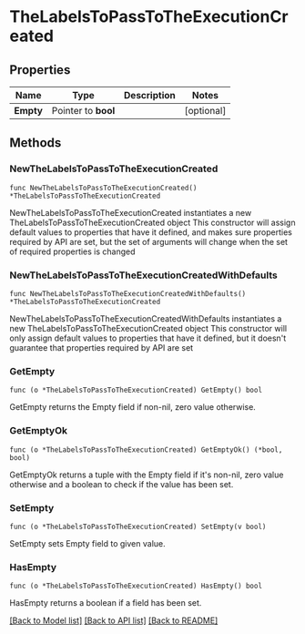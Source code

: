# TheLabelsToPassToTheExecutionCreated

## Properties

Name | Type | Description | Notes
------------ | ------------- | ------------- | -------------
**Empty** | Pointer to **bool** |  | [optional] 

## Methods

### NewTheLabelsToPassToTheExecutionCreated

`func NewTheLabelsToPassToTheExecutionCreated() *TheLabelsToPassToTheExecutionCreated`

NewTheLabelsToPassToTheExecutionCreated instantiates a new TheLabelsToPassToTheExecutionCreated object
This constructor will assign default values to properties that have it defined,
and makes sure properties required by API are set, but the set of arguments
will change when the set of required properties is changed

### NewTheLabelsToPassToTheExecutionCreatedWithDefaults

`func NewTheLabelsToPassToTheExecutionCreatedWithDefaults() *TheLabelsToPassToTheExecutionCreated`

NewTheLabelsToPassToTheExecutionCreatedWithDefaults instantiates a new TheLabelsToPassToTheExecutionCreated object
This constructor will only assign default values to properties that have it defined,
but it doesn't guarantee that properties required by API are set

### GetEmpty

`func (o *TheLabelsToPassToTheExecutionCreated) GetEmpty() bool`

GetEmpty returns the Empty field if non-nil, zero value otherwise.

### GetEmptyOk

`func (o *TheLabelsToPassToTheExecutionCreated) GetEmptyOk() (*bool, bool)`

GetEmptyOk returns a tuple with the Empty field if it's non-nil, zero value otherwise
and a boolean to check if the value has been set.

### SetEmpty

`func (o *TheLabelsToPassToTheExecutionCreated) SetEmpty(v bool)`

SetEmpty sets Empty field to given value.

### HasEmpty

`func (o *TheLabelsToPassToTheExecutionCreated) HasEmpty() bool`

HasEmpty returns a boolean if a field has been set.


[[Back to Model list]](../README.md#documentation-for-models) [[Back to API list]](../README.md#documentation-for-api-endpoints) [[Back to README]](../README.md)


